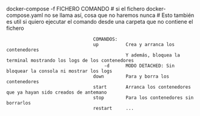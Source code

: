 docker-compose    -f FICHERO        COMANDO
                 # si el fichero docker-compose.yaml no se llama así, cosa que no haremos nunca
                 # Esto también es util si quiero ejecutar el comando desde una carpeta que no contiene el fichero
                 
                                    COMANDOS:
                                    up          Crea y arranca los contenedores
                                                Y además, bloquea la terminal mostrando los logs de los contenedores
                                        -d      MODO DETACHED: Sin bloquear la consola ni mostrar los logs
                                    down        Para y borra los contenedores
                                    start       Arranca los contenedores que ya hayan sido creados de antemano
                                    stop        Para los contenedores sin borrarlos
                                    restart     ...
